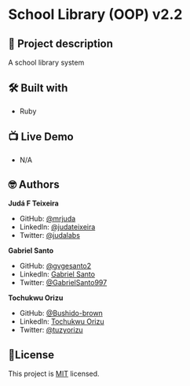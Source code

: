 # School Library (OOP) v2.2
## 📑 Project description
A school library system

## 🛠 Built with
- Ruby

## 📺 Live Demo
- N/A

## 🤓 Authors
**Judá F Teixeira**
- GitHub: [@mrjuda](https://github.com/mrjuda "Judá Teixeira's GitHub profile")
- LinkedIn: [@judateixeira](https://www.linkedin.com/in/judateixeira "Judá Teixeira's Linkedin profile")
- Twitter: [@judalabs](https://twitter.com/judalabs "Judá Teixeira's Twitter profile")

**Gabriel Santo**
- GitHub: [@gvgesanto2](https://github.com/gvgesanto2)
- LinkedIn: [Gabriel Santo](https://linkedin.com/in/gabriel-santo-5882a71b2/)
- Twitter: [@GabrielSanto997](https://twitter.com/GabrielSanto997)

**Tochukwu Orizu**
- GitHub: [@Bushido-brown](https://github.com/Bushido-brown)
- LinkedIn: [Tochukwu Orizu](https://www.linkedin.com/in/tochukwu-orizu/)
- Twitter: [@tuzyorizu](https://twitter.com/tuzyorizu)

## 📝License
This project is [MIT](https://github.com/mrjuda/OopSchoolLibrary/blob/dev/LICENSE) licensed.
